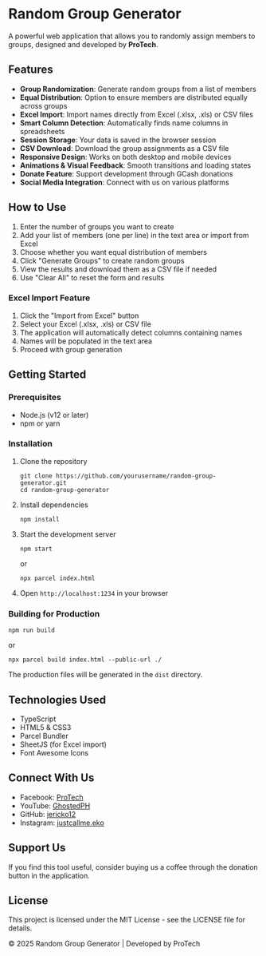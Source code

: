 # Random Group Generator

A powerful web application that allows you to randomly assign members to groups, designed and developed by **ProTech**.

## Features

- **Group Randomization**: Generate random groups from a list of members
- **Equal Distribution**: Option to ensure members are distributed equally across groups
- **Excel Import**: Import names directly from Excel (.xlsx, .xls) or CSV files
- **Smart Column Detection**: Automatically finds name columns in spreadsheets
- **Session Storage**: Your data is saved in the browser session
- **CSV Download**: Download the group assignments as a CSV file
- **Responsive Design**: Works on both desktop and mobile devices
- **Animations & Visual Feedback**: Smooth transitions and loading states
- **Donate Feature**: Support development through GCash donations
- **Social Media Integration**: Connect with us on various platforms

## How to Use

1. Enter the number of groups you want to create
2. Add your list of members (one per line) in the text area or import from Excel
3. Choose whether you want equal distribution of members 
4. Click "Generate Groups" to create random groups
5. View the results and download them as a CSV file if needed
6. Use "Clear All" to reset the form and results

### Excel Import Feature

1. Click the "Import from Excel" button
2. Select your Excel (.xlsx, .xls) or CSV file
3. The application will automatically detect columns containing names
4. Names will be populated in the text area
5. Proceed with group generation

## Getting Started

### Prerequisites

- Node.js (v12 or later)
- npm or yarn

### Installation

1. Clone the repository
   ```
   git clone https://github.com/yourusername/random-group-generator.git
   cd random-group-generator
   ```

2. Install dependencies
   ```
   npm install
   ```

3. Start the development server
   ```
   npm start
   ```
   or
   ```
   npx parcel index.html
   ```

4. Open `http://localhost:1234` in your browser

### Building for Production

```
npm run build
```

or

```
npx parcel build index.html --public-url ./
```

The production files will be generated in the `dist` directory.

## Technologies Used

- TypeScript
- HTML5 & CSS3
- Parcel Bundler
- SheetJS (for Excel import)
- Font Awesome Icons

## Connect With Us

- Facebook: [ProTech](https://www.facebook.com/profile.php?id=61574105611075)
- YouTube: [GhostedPH](https://www.youtube.com/@ghostedph834)
- GitHub: [jericko12](https://github.com/jericko12)
- Instagram: [justcallme.eko](https://www.instagram.com/justcallme.eko/)

## Support Us

If you find this tool useful, consider buying us a coffee through the donation button in the application.

## License

This project is licensed under the MIT License - see the LICENSE file for details. 

© 2025 Random Group Generator | Developed by ProTech 